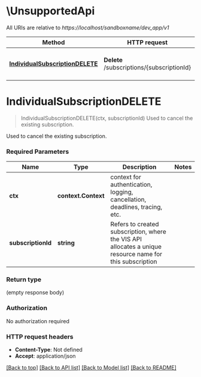 # \UnsupportedApi

All URIs are relative to *https://localhost/sandboxname/dev_app/v1*

Method | HTTP request | Description
------------- | ------------- | -------------
[**IndividualSubscriptionDELETE**](UnsupportedApi.md#IndividualSubscriptionDELETE) | **Delete** /subscriptions/{subscriptionId} | Used to cancel the existing subscription.


# **IndividualSubscriptionDELETE**
> IndividualSubscriptionDELETE(ctx, subscriptionId)
Used to cancel the existing subscription.

Used to cancel the existing subscription.

### Required Parameters

Name | Type | Description  | Notes
------------- | ------------- | ------------- | -------------
 **ctx** | **context.Context** | context for authentication, logging, cancellation, deadlines, tracing, etc.
  **subscriptionId** | **string**| Refers to created subscription, where the VIS API allocates a unique resource name for this subscription | 

### Return type

 (empty response body)

### Authorization

No authorization required

### HTTP request headers

 - **Content-Type**: Not defined
 - **Accept**: application/json

[[Back to top]](#) [[Back to API list]](../README.md#documentation-for-api-endpoints) [[Back to Model list]](../README.md#documentation-for-models) [[Back to README]](../README.md)

